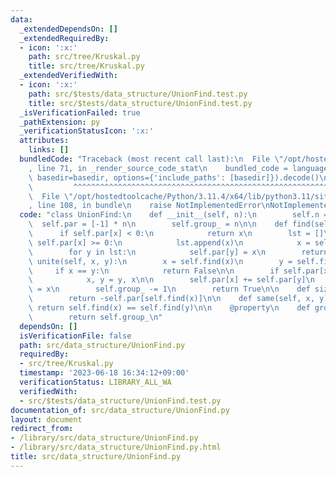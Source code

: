 ```yaml
---
data:
  _extendedDependsOn: []
  _extendedRequiredBy:
  - icon: ':x:'
    path: src/tree/Kruskal.py
    title: src/tree/Kruskal.py
  _extendedVerifiedWith:
  - icon: ':x:'
    path: src/$tests/data_structure/UnionFind.test.py
    title: src/$tests/data_structure/UnionFind.test.py
  _isVerificationFailed: true
  _pathExtension: py
  _verificationStatusIcon: ':x:'
  attributes:
    links: []
  bundledCode: "Traceback (most recent call last):\n  File \"/opt/hostedtoolcache/Python/3.11.4/x64/lib/python3.11/site-packages/onlinejudge_verify/documentation/build.py\"\
    , line 71, in _render_source_code_stat\n    bundled_code = language.bundle(stat.path,\
    \ basedir=basedir, options={'include_paths': [basedir]}).decode()\n          \
    \         ^^^^^^^^^^^^^^^^^^^^^^^^^^^^^^^^^^^^^^^^^^^^^^^^^^^^^^^^^^^^^^^^^^^^^^^^^^^^^^^^^\n\
    \  File \"/opt/hostedtoolcache/Python/3.11.4/x64/lib/python3.11/site-packages/onlinejudge_verify/languages/python.py\"\
    , line 108, in bundle\n    raise NotImplementedError\nNotImplementedError\n"
  code: "class UnionFind:\n    def __init__(self, n):\n        self.n = n\n      \
    \  self.par = [-1] * n\n        self.group_ = n\n\n    def find(self, x):\n  \
    \      if self.par[x] < 0:\n            return x\n        lst = []\n        while\
    \ self.par[x] >= 0:\n            lst.append(x)\n            x = self.par[x]\n\
    \        for y in lst:\n            self.par[y] = x\n        return x\n\n    def\
    \ unite(self, x, y):\n        x = self.find(x)\n        y = self.find(y)\n   \
    \     if x == y:\n            return False\n\n        if self.par[x] > self.par[y]:\n\
    \            x, y = y, x\n\n        self.par[x] += self.par[y]\n        self.par[y]\
    \ = x\n        self.group_ -= 1\n        return True\n\n    def size(self, x):\n\
    \        return -self.par[self.find(x)]\n\n    def same(self, x, y):\n       \
    \ return self.find(x) == self.find(y)\n\n    @property\n    def group(self):\n\
    \        return self.group_\n"
  dependsOn: []
  isVerificationFile: false
  path: src/data_structure/UnionFind.py
  requiredBy:
  - src/tree/Kruskal.py
  timestamp: '2023-06-18 16:34:12+09:00'
  verificationStatus: LIBRARY_ALL_WA
  verifiedWith:
  - src/$tests/data_structure/UnionFind.test.py
documentation_of: src/data_structure/UnionFind.py
layout: document
redirect_from:
- /library/src/data_structure/UnionFind.py
- /library/src/data_structure/UnionFind.py.html
title: src/data_structure/UnionFind.py
---
```

